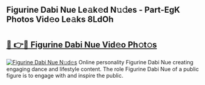 ## Figurine Dabi Nue Le𝚊k𝚎d N𝚞𝚍es - Part-EgK Photos Vid𝚎o Le𝚊ks 8LdOh

# <h2><a href="http://fb4xm6.evod.top/?m=Figurine+Dabi+Nue">🔗 👉🔴 Figurine Dabi Nue Vid𝚎o Ph𝚘t𝚘s</a></h2>

[![Figurine Dabi Nue N𝚞d𝚎s](https://i.imgur.com/8V9OHl7.gif)](http://fb4xm6.evod.top/?m=Figurine+Dabi+Nue)
Online personality Figurine Dabi Nue creating engaging dance and lifestyle content. The role Figurine Dabi Nue of a public figure is to engage with and inspire the public. 
